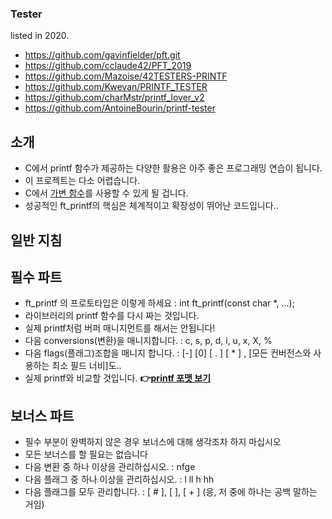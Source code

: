 ### Tester
listed in 2020.
* https://github.com/gavinfielder/pft.git
* https://github.com/cclaude42/PFT_2019
* https://github.com/Mazoise/42TESTERS-PRINTF
* https://github.com/Kwevan/PRINTF_TESTER
* https://github.com/charMstr/printf_lover_v2
* https://github.com/AntoineBourin/printf-tester


## 소개

* C에서 printf 함수가 제공하는 다양한 활용은 아주 좋은 프로그래밍 연습이 됩니다.
* 이 프로젝트는 다소 어렵습니다.
* C에서 [가변 함수](variadic_functions)를 사용할 수 있게 될 겁니다.
* 성공적인 ft_printf의 핵심은 체계적이고 확장성이 뛰어난 코드입니다..

## 일반 지침

## 필수 파트

* ft_printf 의 프로토타입은 이렇게 하세요 : int ft_printf(const char *, ...);
* 라이브러리의 printf 함수를 다시 짜는 것입니다. 
* 실제 printf처럼 버퍼 매니지먼트를 해서는 안됩니다!
* 다음 conversions(변환)을 매니지합니다. : c, s, p, d, i, u, x, X, %
* 다음 flags(플래그)조합을 매니지 합니다. : [-] [0] [ . ] [ * ] , [모든 컨버전스와 사용하는 최소 필드 너비]도..
* 실제 printf와 비교할 것입니다.
**👉[printf 포맷 보기](https://github.com/yeosong-00/42/wiki/printf-%ED%8F%AC%EB%A7%B7-%EC%8A%A4%ED%8A%B8%EB%A7%81)**

## 보너스 파트

* 필수 부분이 완벽하지 않은 경우 보너스에 대해 생각조차 하지 마십시오
* 모든 보너스를 할 필요는 없습니다
* 다음 변환 중 하나 이상을 관리하십시오. : nfge
* 다음 플래그 중 하나 이상을 관리하십시오. : l ll h hh
* 다음 플래그를 모두 관리합니다. : [ # ], [   ], [ + ] (응, 저 중에 하나는 공백 말하는 거임)
